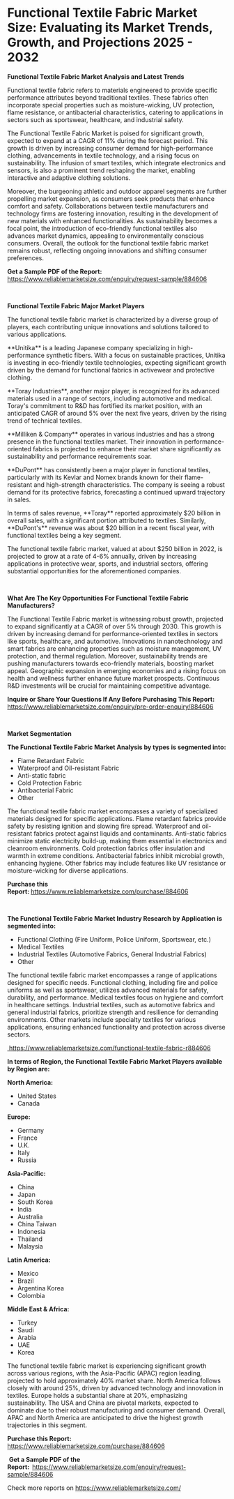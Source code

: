 <p><h1>Functional Textile Fabric Market Size: Evaluating its Market Trends, Growth, and Projections 2025 - 2032</h1></p><p><strong>Functional Textile Fabric Market Analysis and Latest Trends</strong></p>
<p><p>Functional textile fabric refers to materials engineered to provide specific performance attributes beyond traditional textiles. These fabrics often incorporate special properties such as moisture-wicking, UV protection, flame resistance, or antibacterial characteristics, catering to applications in sectors such as sportswear, healthcare, and industrial safety. </p><p>The Functional Textile Fabric Market is poised for significant growth, expected to expand at a CAGR of 11% during the forecast period. This growth is driven by increasing consumer demand for high-performance clothing, advancements in textile technology, and a rising focus on sustainability. The infusion of smart textiles, which integrate electronics and sensors, is also a prominent trend reshaping the market, enabling interactive and adaptive clothing solutions. </p><p>Moreover, the burgeoning athletic and outdoor apparel segments are further propelling market expansion, as consumers seek products that enhance comfort and safety. Collaborations between textile manufacturers and technology firms are fostering innovation, resulting in the development of new materials with enhanced functionalities. As sustainability becomes a focal point, the introduction of eco-friendly functional textiles also advances market dynamics, appealing to environmentally conscious consumers. Overall, the outlook for the functional textile fabric market remains robust, reflecting ongoing innovations and shifting consumer preferences.</p></p>
<p><strong>Get a Sample PDF of the Report:&nbsp;</strong> <a href="https://www.reliablemarketsize.com/enquiry/request-sample/884606?utm_campaign=1897&utm_medium=2&utm_source=Github&utm_content=ia&utm_term=01022025&utm_id=functional-textile-fabric">https://www.reliablemarketsize.com/enquiry/request-sample/884606</a></p>
<p>&nbsp;</p>
<p><strong>Functional Textile Fabric Major Market Players</strong></p>
<p><p>The functional textile fabric market is characterized by a diverse group of players, each contributing unique innovations and solutions tailored to various applications. </p><p>**Unitika** is a leading Japanese company specializing in high-performance synthetic fibers. With a focus on sustainable practices, Unitika is investing in eco-friendly textile technologies, expecting significant growth driven by the demand for functional fabrics in activewear and protective clothing.</p><p>**Toray Industries**, another major player, is recognized for its advanced materials used in a range of sectors, including automotive and medical. Toray's commitment to R&D has fortified its market position, with an anticipated CAGR of around 5% over the next five years, driven by the rising trend of technical textiles.</p><p>**Milliken & Company** operates in various industries and has a strong presence in the functional textiles market. Their innovation in performance-oriented fabrics is projected to enhance their market share significantly as sustainability and performance requirements soar.</p><p>**DuPont** has consistently been a major player in functional textiles, particularly with its Kevlar and Nomex brands known for their flame-resistant and high-strength characteristics. The company is seeing a robust demand for its protective fabrics, forecasting a continued upward trajectory in sales.</p><p>In terms of sales revenue, **Toray** reported approximately $20 billion in overall sales, with a significant portion attributed to textiles. Similarly, **DuPont's** revenue was about $20 billion in a recent fiscal year, with functional textiles being a key segment.</p><p>The functional textile fabric market, valued at about $250 billion in 2022, is projected to grow at a rate of 4-6% annually, driven by increasing applications in protective wear, sports, and industrial sectors, offering substantial opportunities for the aforementioned companies.</p></p>
<p>&nbsp;</p>
<p><strong>What Are The Key Opportunities For Functional Textile Fabric Manufacturers?</strong></p>
<p><p>The Functional Textile Fabric market is witnessing robust growth, projected to expand significantly at a CAGR of over 5% through 2030. This growth is driven by increasing demand for performance-oriented textiles in sectors like sports, healthcare, and automotive. Innovations in nanotechnology and smart fabrics are enhancing properties such as moisture management, UV protection, and thermal regulation. Moreover, sustainability trends are pushing manufacturers towards eco-friendly materials, boosting market appeal. Geographic expansion in emerging economies and a rising focus on health and wellness further enhance future market prospects. Continuous R&D investments will be crucial for maintaining competitive advantage.</p></p>
<p><strong>Inquire or Share Your Questions If Any Before Purchasing This Report:</strong> <a href="https://www.reliablemarketsize.com/enquiry/pre-order-enquiry/884606?utm_campaign=1897&utm_medium=2&utm_source=Github&utm_content=ia&utm_term=01022025&utm_id=functional-textile-fabric">https://www.reliablemarketsize.com/enquiry/pre-order-enquiry/884606</a></p>
<p>&nbsp;</p>
<p><strong>Market Segmentation</strong></p>
<p><strong>The Functional Textile Fabric Market Analysis by types is segmented into:</strong></p>
<p><ul><li>Flame Retardant Fabric</li><li>Waterproof and Oil-resistant Fabric</li><li>Anti-static fabric</li><li>Cold Protection Fabric</li><li>Antibacterial Fabric</li><li>Other</li></ul></p>
<p><p>The functional textile fabric market encompasses a variety of specialized materials designed for specific applications. Flame retardant fabrics provide safety by resisting ignition and slowing fire spread. Waterproof and oil-resistant fabrics protect against liquids and contaminants. Anti-static fabrics minimize static electricity build-up, making them essential in electronics and cleanroom environments. Cold protection fabrics offer insulation and warmth in extreme conditions. Antibacterial fabrics inhibit microbial growth, enhancing hygiene. Other fabrics may include features like UV resistance or moisture-wicking for diverse applications.</p></p>
<p><strong>Purchase this Report:&nbsp;</strong><a href="https://www.reliablemarketsize.com/purchase/884606?utm_campaign=1897&utm_medium=2&utm_source=Github&utm_content=ia&utm_term=01022025&utm_id=functional-textile-fabric">https://www.reliablemarketsize.com/purchase/884606</a></p>
<p>&nbsp;</p>
<p><strong>The Functional Textile Fabric Market Industry Research by Application is segmented into:</strong></p>
<p><ul><li>Functional Clothing (Fire Uniform, Police Uniform, Sportswear, etc.)</li><li>Medical Textiles</li><li>Industrial Textiles (Automotive Fabrics, General Industrial Fabrics)</li><li>Other</li></ul></p>
<p><p>The functional textile fabric market encompasses a range of applications designed for specific needs. Functional clothing, including fire and police uniforms as well as sportswear, utilizes advanced materials for safety, durability, and performance. Medical textiles focus on hygiene and comfort in healthcare settings. Industrial textiles, such as automotive fabrics and general industrial fabrics, prioritize strength and resilience for demanding environments. Other markets include specialty textiles for various applications, ensuring enhanced functionality and protection across diverse sectors.</p></p>
<p><a href="https://www.reliablemarketsize.com/functional-textile-fabric-r884606?utm_campaign=1897&utm_medium=2&utm_source=Github&utm_content=ia&utm_term=01022025&utm_id=functional-textile-fabric">&nbsp;https://www.reliablemarketsize.com/functional-textile-fabric-r884606</a></p>
<p><strong>In terms of Region, the Functional Textile Fabric Market Players available by Region are:</strong></p>
<p>
    <p> <strong> North America: </strong>
        <ul>
            <li>United States</li>
            <li>Canada</li>
        </ul>
        </p> 
    <p> <strong> Europe: </strong>
        <ul>
            <li>Germany</li>
            <li>France</li>
            <li>U.K.</li>
            <li>Italy</li>
            <li>Russia</li>
        </ul>
        </p> 
    <p> <strong> Asia-Pacific: </strong>
        <ul>
            <li>China</li>
            <li>Japan</li>
            <li>South Korea</li>
            <li>India</li>
            <li>Australia</li>
            <li>China Taiwan</li>
            <li>Indonesia</li>
            <li>Thailand</li>
            <li>Malaysia</li>
        </ul>
        </p> 
    <p> <strong> Latin America: </strong>
        <ul>
            <li>Mexico</li>
            <li>Brazil</li>
            <li>Argentina Korea</li>
            <li>Colombia</li>
        </ul>
        </p> 
    <p> <strong> Middle East & Africa: </strong>
        <ul>
            <li>Turkey</li>
            <li>Saudi</li>
            <li>Arabia</li>
            <li>UAE</li>
            <li>Korea</li>
        </ul>
    </p>
    </p>
<p><p>The functional textile fabric market is experiencing significant growth across various regions, with the Asia-Pacific (APAC) region leading, projected to hold approximately 40% market share. North America follows closely with around 25%, driven by advanced technology and innovation in textiles. Europe holds a substantial share at 20%, emphasizing sustainability. The USA and China are pivotal markets, expected to dominate due to their robust manufacturing and consumer demand. Overall, APAC and North America are anticipated to drive the highest growth trajectories in this segment.</p></p>
<p><strong>Purchase this Report: </strong><a href="https://www.reliablemarketsize.com/purchase/884606?utm_campaign=1897&utm_medium=2&utm_source=Github&utm_content=ia&utm_term=01022025&utm_id=functional-textile-fabric">https://www.reliablemarketsize.com/purchase/884606</a></p>
<p>&nbsp;<strong>Get a Sample PDF of the Report:&nbsp;&nbsp;</strong><a href="https://www.reliablemarketsize.com/enquiry/request-sample/884606?utm_campaign=1897&utm_medium=2&utm_source=Github&utm_content=ia&utm_term=01022025&utm_id=functional-textile-fabric">https://www.reliablemarketsize.com/enquiry/request-sample/884606</a></p>
<p><strong></strong></p>
<p>Check more reports on <a href="https://www.reliablemarketsize.com/?utm_campaign=1897&utm_medium=2&utm_source=Github&utm_content=ia&utm_term=01022025&utm_id=functional-textile-fabric">https://www.reliablemarketsize.com/</a></p>